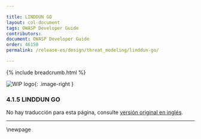 ```yaml
---

title: LINDDUN GO
layout: col-document
tags: OWASP Developer Guide
contributors:
document: OWASP Developer Guide
order: 46150
permalink: /release-es/design/threat_modeling/linddun-go/

---
```


{% include breadcrumb.html %}

<style type="text/css">
.image-right {
  height: 180px;
  display: block;
  margin-left: auto;
  margin-right: auto;
  float: right;
}
</style>

![WIP logo](../../../assets/images/dg_wip.png "Work in progress"){: .image-right }

### 4.1.5 LINDDUN GO

No hay traducción para esta página, consulte [versión original en inglés][release060105].

----

[release060105]: https://github.com/OWASP/www-project-developer-guide/blob/main/release/06-design/01-threat-modeling/05-linddun-go.md

\newpage
